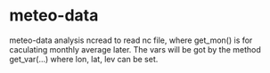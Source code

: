 # meteo-data
meteo-data analysis
ncread to read nc file, where get_mon() is for caculating monthly average later. The vars will be got by the method get_var(...) where lon, lat, lev can be set.
